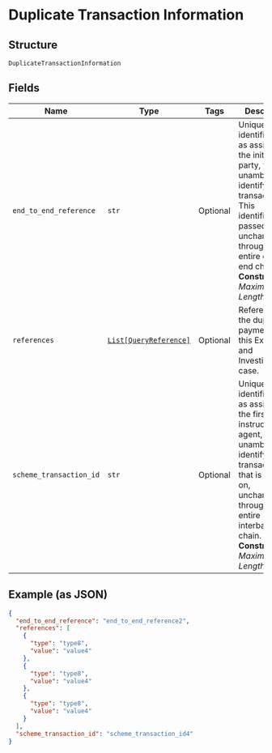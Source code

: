 
# Duplicate Transaction Information

## Structure

`DuplicateTransactionInformation`

## Fields

| Name | Type | Tags | Description |
|  --- | --- | --- | --- |
| `end_to_end_reference` | `str` | Optional | Unique identification, as assigned by the initiating party, to unambiguously identify the transaction. This identification is passed on, unchanged, throughout the entire end-to-end chain.<br>**Constraints**: *Maximum Length*: `35` |
| `references` | [`List[QueryReference]`](../../doc/models/query-reference.md) | Optional | Reference for the duplicated payment for this Exception and Investigation case. |
| `scheme_transaction_id` | `str` | Optional | Unique identification, as assigned by the first instructing agent, to unambiguously identify the transaction that is passed on, unchanged, throughout the entire interbank chain.<br>**Constraints**: *Maximum Length*: `35` |

## Example (as JSON)

```json
{
  "end_to_end_reference": "end_to_end_reference2",
  "references": [
    {
      "type": "type8",
      "value": "value4"
    },
    {
      "type": "type8",
      "value": "value4"
    },
    {
      "type": "type8",
      "value": "value4"
    }
  ],
  "scheme_transaction_id": "scheme_transaction_id4"
}
```

